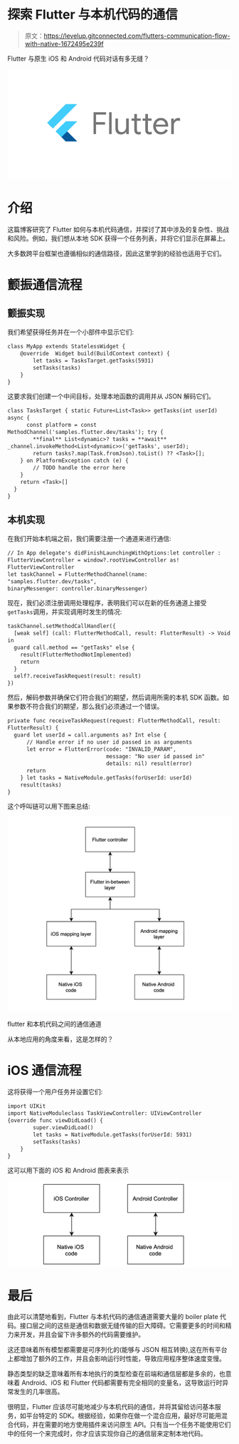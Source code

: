 # 探索 Flutter 与本机代码的通信

> 原文：<https://levelup.gitconnected.com/flutters-communication-flow-with-native-1672495e239f>

Flutter 与原生 iOS 和 Android 代码对话有多无缝？

![](img/1d6c58fa258045cbf36c984c46d2b2ab.png)

# 介绍

这篇博客研究了 Flutter 如何与本机代码通信，并探讨了其中涉及的复杂性、挑战和风险。例如，我们想从本地 SDK 获得一个任务列表，并将它们显示在屏幕上。

大多数跨平台框架也遵循相似的通信路径，因此这里学到的经验也适用于它们。

# **颤振通信流程**

## 颤振实现

我们希望获得任务并在一个小部件中显示它们:

```
class MyApp extends StatelessWidget {  
    @override  Widget build(BuildContext context) {
        let tasks = TasksTarget.getTasks(5931)
        setTasks(tasks)
    }
}
```

这要求我们创建一个中间目标，处理本地函数的调用并从 JSON 解码它们。

```
class TasksTarget { static Future<List<Task>> getTasks(int userId) async {
      const platform = const MethodChannel('samples.flutter.dev/tasks'); try {
        **final** List<dynamic>? tasks = **await** _channel.invokeMethod<List<dynamic>>('getTasks', userId);
        return tasks?.map(Task.fromJson).toList() ?? <Task>[];
    } on PlatformException catch (e) {
        // TODO handle the error here
    }
    return <Task>[]
  }
}
```

## 本机实现

在我们开始本机端之前，我们需要注册一个通道来进行通信:

```
// In App delegate's didFinishLaunchingWithOptions:let controller : FlutterViewController = window?.rootViewController as! FlutterViewController
let taskChannel = FlutterMethodChannel(name: "samples.flutter.dev/tasks",
binaryMessenger: controller.binaryMessenger)
```

现在，我们必须注册调用处理程序，表明我们可以在新的任务通道上接受`getTasks`调用，并实现调用时发生的情况:

```
taskChannel.setMethodCallHandler({
  [weak self] (call: FlutterMethodCall, result: FlutterResult) -> Void in
  guard call.method == "getTasks" else {
    result(FlutterMethodNotImplemented)
    return
  }
  self?.receiveTaskRequest(result: result)
})
```

然后，解码参数并确保它们符合我们的期望，然后调用所需的本机 SDK 函数。如果参数不符合我们的期望，那么我们必须通过一个错误。

```
private func receiveTaskRequest(request: FlutterMethodCall, result: FlutterResult) {
  guard let userId = call.arguments as? Int else {
      // Handle error if no user id passed in as arguments
      let error = FlutterError(code: "INVALID_PARAM",
                               message: "No user id passed in"
                               details: nil) result(error)
      return
    } let tasks = NativeModule.getTasks(forUserId: userId)
    result(tasks)
}
```

这个呼叫链可以用下图来总结:

![](img/130434753fb2ea032896abf4382ac66e.png)

flutter 和本机代码之间的通信通道

从本地应用的角度来看，这是怎样的？

# iOS 通信流程

这将获得一个用户任务并设置它们:

```
import UIKit
import NativeModuleclass TaskViewController: UIViewController {override func viewDidLoad() {
        super.viewDidLoad()
        let tasks = NativeModule.getTasks(forUserId: 5931)
        setTasks(tasks)
    }
}
```

这可以用下面的 iOS 和 Android 图表来表示

![](img/c4d1e1034205f5c0bd727fcdc4a6ff15.png)

# 最后

由此可以清楚地看到，Flutter 与本机代码的通信通道需要大量的 boiler plate 代码。接口层之间的这些是通信和数据无缝传输的巨大障碍。它需要更多的时间和精力来开发，并且会留下许多额外的代码需要维护。

这还意味着所有模型都需要是可序列化的(能够与 JSON 相互转换),这在所有平台上都增加了额外的工作，并且会影响运行时性能，导致应用程序整体速度变慢。

静态类型的缺乏意味着所有本地执行的类型检查在前端和通信层都是多余的，也意味着 Android、iOS 和 Flutter 代码都需要有完全相同的变量名，这导致运行时异常发生的几率很高。

很明显，Flutter 应该尽可能地减少与本机代码的通信，并将其留给访问基本服务，如平台特定的 SDK。根据经验，如果你在做一个混合应用，最好尽可能用混合代码，并在需要的地方使用插件来访问原生 API。只有当一个任务不能使用它们中的任何一个来完成时，你才应该实现你自己的通信层来定制本地代码。